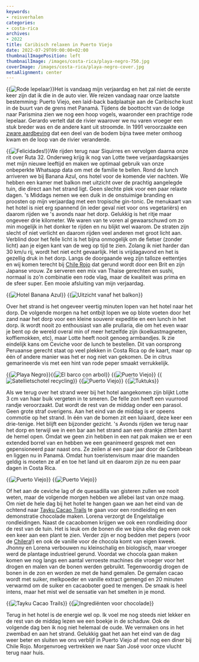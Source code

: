 ```yaml
---
keywords:
- reisverhalen
categories:
- costa-rica
archives:
- 2022
title: Caribisch relaxen in Puerto Viejo
date: 2022-07-29T09:00:00+02:00
thumbnailImagePosition: left
thumbnailImage: /images/costa-rica/playa-negro-750.jpg
coverImage: /images/costa-rica/playa-negro-cover.jpg
metaAlignment: center
---
```

{{<image classes="fig-50 left" src="/images/costa-rica/rode-lepelaar.jpg" thumbnail="/images/costa-rica/rode-lepelaar-thumbnail.jpg" group="inline-images" title="Rode lepelaar">}}Het is vandaag mijn verjaardag en het zal niet de eerste keer zijn dat ik die in de auto vier. We reizen vandaag naar onze laatste bestemming: Puerto Viejo, een laid-back badplaatsje aan de Caribische kust in de buurt van de grens met Panamá. Tijdens de boottocht van de lodge naar Parismina zien we nog een hoop vogels, waaronder een prachtige rode lepelaar. Gerardo vertelt dat de rivier waarover we nu varen vroeger een stuk breder was en de andere kant uit stroomde. In 1991 veroorzaakte een [zware aardbeving](https://en.wikipedia.org/wiki/1991_Limon_earthquake) dat een deel van de bodem bijna twee meter omhoog kwam en de loop van de rivier veranderde.

{{<image classes="fig-50 right" src="/images/costa-rica/puerto-viejo-3.jpg" thumbnail="/images/costa-rica/puerto-viejo-3-thumbnail.jpg" group="inline-images" title="Felicidades!">}}We rijden terug naar Siquirres en vervolgen daarna onze rit over Ruta 32. Onderweg krijg ik nog van Lotte twee verjaardagskaarsjes met mijn nieuwe leeftijd en maken we optimaal gebruik van onze onbeperkte Whatsapp data om met de familie te bellen. Rond de lunch arriveren we bij Banana Azul, ons hotel voor de komende vier nachten. We hebben een kamer met balkon met uitzicht over de prachtig aangelegde tuin, die direct aan het strand ligt. Geen slechte plek voor een paar relaxte dagen. 's Middags nemen we een duik in de onstuimige branding en proosten op mijn verjaardag met een tropische gin-tonic. De menukaart van het hotel is niet erg spannend (in ieder geval niet voor ons vegetariërs) en daarom rijden we 's avonds naar het dorp. Gelukkig is het ritje maar ongeveer drie kilometer. We waren van te voren al gewaarschuwd om zo min mogelijk in het donker te rijden en nu blijkt wel waarom. De straten zijn slecht of niet verlicht en daarom rijden veel anderen met groot licht aan. Verblind door het felle licht is het bijna onmogelijk om de fietser (zonder licht) aan je eigen kant van de weg op tijd te zien. Zolang ik niet harder dan 30 km/u rij, wordt het niet echt gevaarlijk. Het is vrijdagavond en het is gezellig druk in het dorp. Langs de doorgaande weg zijn talloze eettentjes en wij komen terecht bij [Chile Rojo](https://g.page/chile-rojo?share) dat gerund wordt door een Brit en zijn Japanse vrouw. Ze serveren een mix van Thaise gerechten en sushi, normaal is zo'n combinatie een rode vlag, maar de kwaliteit was prima en de sfeer super. Een mooie afsluiting van mijn verjaardag.

{{<image classes="fig-50 fancybox" src="/images/costa-rica/puerto-viejo-1.jpg" thumbnail="/images/costa-rica/puerto-viejo-1-thumbnail.jpg" group="image-gallery-2" title="Hotel Banana Azul">}}
{{<image classes="fig-50 fancybox" src="/images/costa-rica/puerto-viejo-2.jpg" thumbnail="/images/costa-rica/puerto-viejo-2-thumbnail.jpg" group="image-gallery-2" title="Uitzicht vanaf het balkon">}}


Over het strand is het ongeveer veertig minuten lopen van het hotel naar het dorp. De volgende morgen na het ontbijt lopen we op blote voeten door het zand naar het dorp voor een kleine souvenir expeditie en een lunch in het dorp. ik wordt nooit zo enthousiast van alle prullaria, die om het even waar je bent op de wereld overal min of meer hetzelfde zijn (koelkastmagneten, koffiemokken, etc), maar Lotte heeft nooit genoeg armbandjes. Ik zie eindelijk kans om Ceviche voor de lunch te bestellen. Dit van oorsprong Peruaanse gerecht staat op veel plekken in Costa Rica op de kaart, maar op één of andere manier was het er nog niet van gekomen. De in citrus gemarineerde vis met een hint van rode peper smaakt verrukkelijk.

{{<image classes="fig-33 fancybox nocaption" src="/images/costa-rica/puerto-viejo-12.jpg" thumbnail="/images/costa-rica/puerto-viejo-12-thumbnail.jpg" group="image-gallery-2" title="Playa Negro">}}{{<image classes="fig-33 fancybox nocaption" src="/images/costa-rica/puerto-viejo-4.jpg" thumbnail="/images/costa-rica/puerto-viejo-4-thumbnail.jpg" group="image-gallery-2" title="El barco con arbol">}}
{{<image classes="fig-33 fancybox nocaption" src="/images/costa-rica/puerto-viejo-5.jpg" thumbnail="/images/costa-rica/puerto-viejo-5-thumbnail.jpg" group="image-gallery-2" title="Puerto Viejo">}}
{{<image classes="fig-33 fancybox nocaption" src="/images/costa-rica/puerto-viejo-6.jpg" thumbnail="/images/costa-rica/puerto-viejo-6-thumbnail.jpg" group="image-gallery-2" title="Satellietschotel recycling ">}}
{{<image classes="fig-33 fancybox nocaption" src="/images/costa-rica/puerto-viejo-7.jpg" thumbnail="/images/costa-rica/puerto-viejo-7-thumbnail.jpg" group="image-gallery-2" title="Puerto Viejo">}}
{{<image classes="fig-33 fancybox nocaption clear" src="/images/costa-rica/puerto-viejo-8.jpg" thumbnail="/images/costa-rica/puerto-viejo-8-thumbnail.jpg" group="image-gallery-2" title="Tuktuks">}}

Als we terug over het strand weer bij het hotel aangekomen zijn blijkt Lotte 3 cm van haar buik vergeten in te smeren. De felle zon heeft een vuurrood randje veroorzaakt. Dat wordt de rest van de middag onder een parasol. Geen grote straf overigens. Aan het eind van de middag is er opeens commotie op het strand. In één van de bomen zit een luiaard, deze keer een drie-tenige. Het blijft een bijzonder gezicht. 's Avonds rijden we terug naar het dorp en terwijl we in een bar aan het strand aan een drankje zitten barst de hemel open. Omdat we geen zin hebben in een nat pak maken we er een extended borrel van en hebben we een geanimeerd gesprek met een gepensioneerd paar naast ons. Ze zeilen al een paar jaar door de Caribbean en liggen nu in Panamá. Omdat hun toeristenvisum maar drie maanden geldig is moeten ze af en toe het land uit en daarom zijn ze nu een paar dagen in Costa Rica.

{{<image classes="fig-50 nocaption" src="/images/costa-rica/puerto-viejo-13.jpg" thumbnail="/images/costa-rica/puerto-viejo-13-thumbnail.jpg" group="inline-images" title="Puerto Viejo">}}
{{<image classes="fig-50 nocaption clear" src="/images/costa-rica/puerto-viejo-9.jpg" thumbnail="/images/costa-rica/puerto-viejo-9-thumbnail.jpg" group="inline-images" title="Puerto Viejo">}}

Of het aan de ceviche lag of de quesadilla van gisteren zullen we nooit weten, maar de volgende morgen hebben we allebei last van onze maag. Om niet de hele dag bij het hotel te hangen gaan we aan het eind van de ochtend naar [Tayku Cacao Trails](https://www.cacaotrailscr.com/en/cacao-tour/) te gaan voor een rondleiding en een demonstratie chocolade maken. Lorena verzorgt de Engelstalige rondleidingen. Naast de cacaobomen krijgen we ook een rondleiding door de rest van de tuin. Het is leuk om de bonen die we bijna elke dag even ook een keer aan een plant te zien. Verder zijn er nog bedden met pepers (voor de [Chilera](https://www.puravidamoms.com/chilera-costa-rica/)!) en ook de vanille voor de chocola komt van eigen kweek. Jhonny en Lorena verbouwen nu kleinschalig en biologisch, maar vroeger werd de plantage industrieel gerund. Voordat we chocola gaan maken komen we nog langs een aantal verroeste machines die vroeger voor het drogen en malen van de bonen werden gebruikt. Tegenwoordig drogen de bonen in de zon en worden ze met de hand gemalen. De gemalen cacao wordt met suiker, melkpoeder en vanille extract gemengd en 20 minuten verwarmd om de suiker en cacaoboter goed te mengen. De smaak is heel intens, maar het mist wel de sensatie van het smelten in je mond.

{{<image classes="fig-50" src="/images/costa-rica/puerto-viejo-10.jpg" thumbnail="/images/costa-rica/puerto-viejo-10-thumbnail.jpg" group="image-gallery-3" title="Tayku Cacao Trails">}}
{{<image classes="fig-50 clear" src="/images/costa-rica/puerto-viejo-11.jpg" thumbnail="/images/costa-rica/puerto-viejo-11-thumbnail.jpg" group="image-gallery-3" title="Ingrediënten voor chocolade">}}

Terug in het hotel is de energie wel op. Ik voel me nog steeds niet lekker en de rest van de middag lezen we een boekje in de schaduw. Ook de volgende dag ben ik nog niet helemaal de oude. We vermaken ons in het zwembad en aan het strand. Gelukkig gaat het aan het eind van de dag weer beter en sluiten we ons verblijf in Puerto Viejo af met nog een diner bij Chile Rojo. Morgenvroeg vertrekken we naar San José voor onze vlucht terug naar huis.